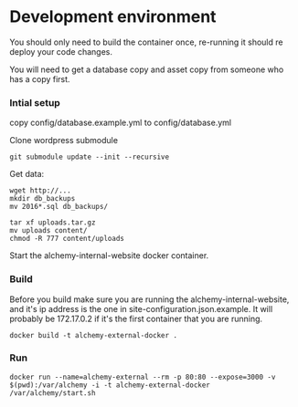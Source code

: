 Development environment
=======================

You should only need to build the container once, re-running it should re deploy
your code changes.

You will need to get a database copy and asset copy from someone who has a copy
first.

### Intial setup
copy config/database.example.yml to config/database.yml

Clone wordpress submodule
```
git submodule update --init --recursive
```

Get data:
```
wget http://...
mkdir db_backups
mv 2016*.sql db_backups/

tar xf uploads.tar.gz
mv uploads content/
chmod -R 777 content/uploads
```

Start the alchemy-internal-website docker container.


### Build
Before you build make sure you are running the alchemy-internal-website, and
it's ip address is the one in site-configuration.json.example. It will probably
be 172.17.0.2 if it's the first container that you are running.
```
docker build -t alchemy-external-docker .
```

### Run
```
docker run --name=alchemy-external --rm -p 80:80 --expose=3000 -v $(pwd):/var/alchemy -i -t alchemy-external-docker /var/alchemy/start.sh
```

